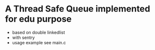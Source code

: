 # A Thread Safe Queue implemented for edu purpose

* based on double linkedlist
* with sentry
* usage example see main.c
